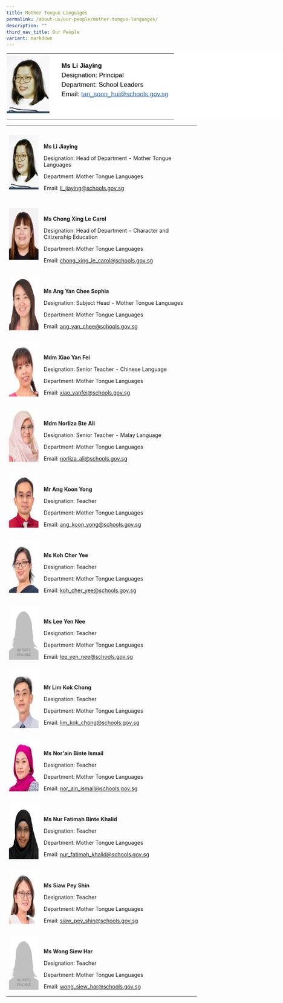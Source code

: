 ```yaml
---
title: Mother Tongue Languages
permalink: /about-us/our-people/mother-tongue-languages/
description: ""
third_nav_title: Our People
variant: markdown
---
```

<table style="margin: auto;
    outline: 0px;
    padding: 0px;
    border-collapse: collapse;
    clear: both;
    border: 1px solid transparent;
    table-layout: fixed;
    color: rgb(0, 0, 0);
    font-family: Helvetica, sans-serif;
    font-size: 17px;
    font-style: normal;
    font-variant-ligatures: normal;
    font-variant-caps: normal;
    font-weight: 400;
    letter-spacing: normal;
    orphans: 2;
    text-align: left;
    text-transform: none;
    white-space: normal;
    widows: 2;
    word-spacing: 0px;
    -webkit-text-stroke-width: 0px;
    background-color: rgb(255, 255, 255);
    text-decoration-thickness: initial;
    text-decoration-style: initial;
    text-decoration-color: initial;
    width: 840px;" class="ive_eobj_center ives_tab_kosong">
  <tbody style="margin: 0px; outline: 0px; padding: 0px">
    <tr style="margin: 0px; outline: 0px; padding: 0px">
      <td style="margin: 0px;
          outline: 0px;
          padding: 0px 15px 15px 0px;
          vertical-align: top;
          width: 130px;">
        <img style="margin: 0px 10px 0px 0px;
            outline: 0px;
            padding: 0px;
            border: none;
            max-width: 100%;
            float: left;
            width: 113px;
            height: 157px;" class="ive_eobj_left" alt="Tan Soon Hui.jpg" src="/images/Mother_Tongue/li_jiaying_1.jpg"><br style="margin: 0px; outline: 0px; padding: 0px">
      </td>
      <td style="margin: 0px;
          outline: 0px;
          padding: 0px 15px 15px 0px;
          vertical-align: top;">
        <br style="margin: 0px; outline: 0px; padding: 0px">
        <div style="margin: 0px;
            outline: 0px;
            padding: 0px;
            line-height: 24.99px;
            color: rgb(0, 0, 0);
            font-family: Helvetica, sans-serif;
            font-size: 17px;
            font-weight: 400;">
          <b style="margin: 0px; outline: 0px; padding: 0px">Ms Li Jiaying</b>
        </div>
        <div style="margin: 0px;
            outline: 0px;
            padding: 0px;
            line-height: 24.99px;
            color: rgb(0, 0, 0);
            font-family: Helvetica, sans-serif;
            font-size: 17px;
            font-weight: 400;">
          Designation: Principal
        </div>
        <div style="margin: 0px;
            outline: 0px;
            padding: 0px;
            line-height: 24.99px;
            color: rgb(0, 0, 0);
            font-family: Helvetica, sans-serif;
            font-size: 17px;
            font-weight: 400;">
          Department: School Leaders
        </div>
        <div style="margin: 0px;
            outline: 0px;
            padding: 0px;
            line-height: 24.99px;
            color: rgb(0, 0, 0);
            font-family: Helvetica, sans-serif;
            font-size: 17px;
            font-weight: 400;">
          Email:<span>&nbsp;</span><a style="margin: 0px;
              outline: 0px;
              padding: 0px;
              color: rgb(42, 103, 183);
              text-decoration: underline;" target="" href="mailto:tan_soon_hui@schools.gov.sg">tan_soon_hui@schools.gov.sg</a>
        </div>
      </td>
		</tr>
 </tbody>
</table>
<table style="minWidth: 50px">
<colgroup>
<col>
<col>
</colgroup>
<tbody>
<tr>
<td rowspan="1" colspan="1">
<div class="isomer-image-wrapper">
<img style="margin: 0px 10px 0px 0px;
            outline: 0px;
            padding: 0px;
            border: none;
            max-width: 100%;
            float: left;
            width: 110px;
            height: 148px;" height="auto" width="100%" alt="Tau Jun Hui.jpg" src="/images/Mother_Tongue/li_jiaying_1.jpg">
</div>
<p>
<br>
</p>
</td>
<td rowspan="1" colspan="1">
<p>
<br>
</p>
<p><strong>Ms Li Jiaying</strong>
</p>
<p>Designation: Head of Department - Mother Tongue Languages</p>
<p>Department: Mother Tongue Languages</p>
<p>Email:&nbsp;<a href="mailto:li_jiaying@schools.gov.sg" rel="noopener noreferrer nofollow" target=""><u>li_jiaying@schools.gov.sg</u></a>
</p>
</td>
</tr>
<tr>
<td rowspan="1" colspan="1">
<div class="isomer-image-wrapper">
<img style="margin: 0px 10px 0px 0px;
            outline: 0px;
            padding: 0px;
            border: none;
            max-width: 100%;
            float: left;
            width: 107px;
            height: 137px;" height="auto" width="100%" alt="sl_a_lady.png" src="/images/Mother_Tongue/Carol.jpg">
</div>
<p>
<br>
</p>
</td>
<td rowspan="1" colspan="1">
<p>
<br>
</p>
<p><strong>Ms Chong Xing Le Carol</strong>
</p>
<p>Designation: Head of Department -&nbsp;Character and Citizenship Education</p>
<p>Department: Mother Tongue Languages</p>
<p>Email:&nbsp;<a href="mailto:chong_xing_le_carol@schools.gov.sg" rel="noopener noreferrer nofollow" target=""><u>chong_xing_le_carol@schools.gov.sg</u></a>
</p>
</td>
</tr>
<tr>
<td rowspan="1" colspan="1">
<div class="isomer-image-wrapper">
<img style="margin: 0px 10px 0px 0px;
          outline: 0px;
          padding: 0px;
          border: none;
          max-width: 100%;
          float: left;
          width: 111px;
          height: 144px;" height="auto" width="100%" alt="Ang_yan_chee" src="/images/Mother_Tongue/ang_yan_chee.png">
</div>
<p>
<br>
</p>
</td>
<td rowspan="1" colspan="1">
<p>
<br>
</p>
<p><strong>Ms&nbsp;Ang Yan Chee Sophia</strong>
</p>
<p>Designation: Subject Head - Mother Tongue Languages</p>
<p>Department: Mother Tongue Languages</p>
<p>Email:&nbsp;<a href="mailto:ang_yan_chee@schools.gov.sg" rel="noopener noreferrer nofollow" target=""><u>ang_yan_chee@schools.gov.sg</u></a>
</p>
</td>
</tr>
<tr>
<td rowspan="1" colspan="1">
<div class="isomer-image-wrapper">
<img style="margin: 0px 10px 0px 0px;
          outline: 0px;
          padding: 0px;
          border: none;
          max-width: 100%;
          float: left;
          width: 114px;
          height: 145px;" height="auto" width="100%" alt="Xiao Yan Fei.jpg" src="/images/Mother_Tongue/Xiao%20Yan%20Fei.jpeg">
</div>
<p>
<br>
</p>
</td>
<td rowspan="1" colspan="1">
<p>
<br>
</p>
<p><strong>Mdm Xiao Yan Fei</strong>
</p>
<p>Designation: Senior Teacher - Chinese Language</p>
<p>Department: Mother Tongue Languages</p>
<p>Email:&nbsp;<a href="mailto:xiao_yanfei@schools.gov.sg" rel="noopener noreferrer nofollow" target=""><u>xiao_yanfei@schools.gov.sg</u></a>
</p>
</td>
</tr>
<tr>
<td rowspan="1" colspan="1">
<div class="isomer-image-wrapper">
<img style="margin: 0px 10px 0px 0px;
            outline: 0px;
            padding: 0px;
            border: none;
            max-width: 100%;
            float: left;
            width: 102px;
            height: 142px;" height="auto" width="100%" alt="Norliza Bte Ali web.jpg" src="/images/Mother_Tongue/Norliza%20Bte%20Ali%20web.jpeg">
</div>
</td>
<td rowspan="1" colspan="1">
<p>
<br>
</p>
<p><strong>Mdm Norliza Bte Ali</strong>
</p>
<p>Designation: Senior Teacher - Malay Language</p>
<p>Department: Mother Tongue Languages</p>
<p>Email:&nbsp;<a href="mailto:norliza_ali@schools.gov.sg" rel="noopener noreferrer nofollow" target=""><u>norliza_ali@schools.gov.sg</u></a>
</p>
</td>
</tr>
<tr>
<td rowspan="1" colspan="1">
<div class="isomer-image-wrapper">
<img style="margin: 0px 10px 0px 0px;
            outline: 0px;
            padding: 0px;
            border: none;
            max-width: 100%;
            float: left;
            width: 112px;
            height: 141px;" height="auto" width="100%" alt="Ang Koon Yong.jpg" src="/images/Mother_Tongue/Ang%20Koon%20Yong.jpeg">
</div>
<p>
<br>
</p>
</td>
<td rowspan="1" colspan="1">
<p>
<br>
</p>
<p><strong>Mr Ang Koon Yong</strong>
</p>
<p>Designation: Teacher</p>
<p>Department: Mother Tongue Languages</p>
<p>Email:&nbsp;<a href="mailto:ang_koon_yong@schools.gov.sg" rel="noopener noreferrer nofollow" target=""><u>ang_koon_yong@schools.gov.sg</u></a>
</p>
</td>
</tr>
<tr>
<td rowspan="1" colspan="1">
<div class="isomer-image-wrapper">
<img style="margin: 0px 10px 0px 0px;
            outline: 0px;
            padding: 0px;
            border: none;
            max-width: 100%;
            float: left;
            width: 115px;
            height: 137px;" height="auto" width="100%" alt="Koh Cher Yee.jpg" src="/images/Mother_Tongue/Koh%20Cher%20Yee.jpeg">
</div>
<p>
<br>
</p>
</td>
<td rowspan="1" colspan="1">
<p>
<br>
</p>
<p><strong>Ms Koh Cher Yee</strong>
</p>
<p>Designation: Teacher</p>
<p>Department: Mother Tongue Languages</p>
<p>Email:&nbsp;<a href="mailto:koh_cher_yee@schools.gov.sg" rel="noopener noreferrer nofollow" target=""><u>koh_cher_yee@schools.gov.sg</u></a>
</p>
</td>
</tr>
<tr>
<td rowspan="1" colspan="1">
<div class="isomer-image-wrapper">
<img style="margin: 0px 10px 0px 0px;
            outline: 0px;
            padding: 0px;
            border: none;
            max-width: 100%;
            float: left;
            width: 104px;
            height: 141px;" height="auto" width="100%" alt="Pang Hui Chin web.jpg" src="/images/sl_a_lady.png">
</div>
<p>
<br>
</p>
</td>
<td rowspan="1" colspan="1">
<p>
<br>
</p>
<p><strong>Ms Lee Yen Nee</strong>
</p>
<p>Designation: Teacher</p>
<p>Department: Mother Tongue Languages</p>
<p>Email:&nbsp;<a href="mailto:lee_yen_nee@schools.gov.sg" rel="noopener noreferrer nofollow" target=""><u>lee_yen_nee@schools.gov.sg</u></a>
</p>
</td>
</tr>
<tr>
<td rowspan="1" colspan="1">
<div class="isomer-image-wrapper">
<img style="margin: 0px 10px 0px 0px;
            outline: 0px;
            padding: 0px;
            border: none;
            max-width: 100%;
            float: left;
            width: 116px;
            height: 154px;" height="auto" width="100%" alt="Lim Kok Chong.jpg" src="/images/Mother_Tongue/Lim%20Kok%20Chong.jpeg">
</div>
<p>
<br>
</p>
</td>
<td rowspan="1" colspan="1">
<p>
<br>
</p>
<p><strong>Mr Lim Kok Chong</strong>
</p>
<p>Designation: Teacher</p>
<p>Department: Mother Tongue Languages</p>
<p>Email:&nbsp;<a href="mailto:lim_kok_chong@schools.gov.sg" rel="noopener noreferrer nofollow" target=""><u>lim_kok_chong@schools.gov.sg</u></a>
</p>
</td>
</tr>
<tr>
<td rowspan="1" colspan="1">
<div class="isomer-image-wrapper">
<img style="margin: 0px 10px 0px 0px;
            outline: 0px;
            padding: 0px;
            border: none;
            max-width: 100%;
            float: left;
            width: 117px;
            height: 139px;" height="auto" width="100%" alt="Norain Binte Ismail.jpg" src="/images/Mother_Tongue/Norain%20Binte%20Ismail.jpeg">
</div>
<p>
<br>
</p>
</td>
<td rowspan="1" colspan="1">
<p>
<br>
</p>
<p><strong>Ms Nor'ain Binte Ismail</strong>
</p>
<p>Designation: Teacher</p>
<p>Department: Mother Tongue Languages</p>
<p>Email:&nbsp;<a href="mailto:nor_ain_ismail@schools.gov.sg" rel="noopener noreferrer nofollow" target=""><u>nor_ain_ismail@schools.gov.sg</u></a>
</p>
</td>
</tr>
<tr>
<td rowspan="1" colspan="1">
<div class="isomer-image-wrapper">
<img style="margin: 0px 10px 0px 0px;
          outline: 0px;
          padding: 0px;
          border: none;
          max-width: 100%;
          float: left;
          width: 110px;
          height: 149px;" height="auto" width="100%" alt="pic.jpg" src="/images/Mother_Tongue/nur fatimah binte khalid.jpg">
</div>
<p>
<br>
</p>
</td>
<td rowspan="1" colspan="1">
<p>
<br>
</p>
<p><strong>Ms Nur Fatimah Binte Khalid</strong>
</p>
<p>Designation: Teacher</p>
<p>Department: Mother Tongue Languages</p>
<p>Email:&nbsp;<a href="mailto:Nur_Fatimah_Khalid@schools.gov.sg" rel="noopener noreferrer nofollow" target=""><u>nur_fatimah_khalid@schools.gov.sg</u></a>
</p>
</td>
</tr>
<tr>
<td rowspan="1" colspan="1">
<div class="isomer-image-wrapper">
<img style="margin: 0px 10px 0px 0px;
            outline: 0px;
            padding: 0px;
            border: none;
            max-width: 100%;
            float: left;
            width: 114px;
            height: 142px;" height="auto" width="100%" alt="siaw pey chin.jpg" src="/images/Mother_Tongue/siaw%20pey%20chin.jpeg">
</div>
<p>
<br>
</p>
</td>
<td rowspan="1" colspan="1">
<p>
<br>
</p>
<p><strong>Ms Siaw Pey Shin</strong>
</p>
<p>Designation: Teacher</p>
<p>Department: Mother Tongue Languages</p>
<p>Email:&nbsp;<a href="mailto:siaw_pey_shin@schools.gov.sg" rel="noopener noreferrer nofollow" target=""><u>siaw_pey_shin@schools.gov.sg</u></a>
</p>
</td>
</tr>
<tr>
<td rowspan="1" colspan="1">
<div class="isomer-image-wrapper">
<img style="margin: 0px 10px 0px 0px;
            outline: 0px;
            padding: 0px;
            border: none;
            max-width: 100%;
            float: left;
            width: 104px;
            height: 141px;" height="auto" width="100%" alt="Pang Hui Chin web.jpg" src="/images/sl_a_lady.png">
</div>
<p>
<br>
</p>
</td>
<td rowspan="1" colspan="1">
<p>
<br>
</p>
<p><strong>Ms Wong Siew Har</strong>
</p>
<p>Designation: Teacher</p>
<p>Department: Mother Tongue Languages</p>
<p>Email:&nbsp;<a href="mailto:wong_siew_har@schools.gov.sg" rel="noopener noreferrer nofollow" target=""><u>wong_siew_har@schools.gov.sg</u></a>
</p>
</td>
</tr>
</tbody>
</table>
<p></p>